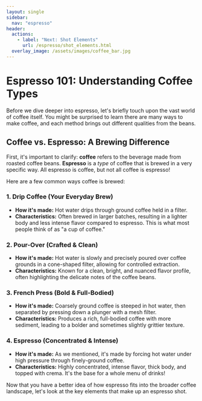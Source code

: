 ```yaml
---
layout: single
sidebar:
  nav: "espresso"
header:
  actions:
    - label: "Next: Shot Elements"
      url: /espresso/shot_elements.html
  overlay_image: /assets/images/coffee_bar.jpg
---
```

# Espresso 101: Understanding Coffee Types

Before we dive deeper into espresso, let's briefly touch upon the vast world of coffee itself. You might be surprised to learn there are many ways to make coffee, and each method brings out different qualities from the beans.

## Coffee vs. Espresso: A Brewing Difference

First, it's important to clarify: **coffee** refers to the beverage made from roasted coffee beans. **Espresso** is a *type* of coffee that is brewed in a very specific way. All espresso is coffee, but not all coffee is espresso!

Here are a few common ways coffee is brewed:

### 1. Drip Coffee (Your Everyday Brew)
* **How it's made:** Hot water drips through ground coffee held in a filter.
* **Characteristics:** Often brewed in larger batches, resulting in a lighter body and less intense flavor compared to espresso. This is what most people think of as "a cup of coffee."

### 2. Pour-Over (Crafted & Clean)
* **How it's made:** Hot water is slowly and precisely poured over coffee grounds in a cone-shaped filter, allowing for controlled extraction.
* **Characteristics:** Known for a clean, bright, and nuanced flavor profile, often highlighting the delicate notes of the coffee beans.

### 3. French Press (Bold & Full-Bodied)
* **How it's made:** Coarsely ground coffee is steeped in hot water, then separated by pressing down a plunger with a mesh filter.
* **Characteristics:** Produces a rich, full-bodied coffee with more sediment, leading to a bolder and sometimes slightly grittier texture.

### 4. Espresso (Concentrated & Intense)
* **How it's made:** As we mentioned, it's made by forcing hot water under high pressure through finely-ground coffee.
* **Characteristics:** Highly concentrated, intense flavor, thick body, and topped with crema. It's the base for a whole menu of drinks!

Now that you have a better idea of how espresso fits into the broader coffee landscape, let's look at the key elements that make up an espresso shot.
